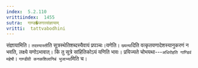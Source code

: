 ```yaml
---
index:  5.2.110
vrittiindex:  1455
sutra:  गाण्ड�जगात्संज्ञायाम्
vritti:  tattvabodhini 
---
```


संज्ञायामिति। `तदस्यास्ती`ति सूत्रस्थेतिशब्दस्यैवायं प्रपञ्चः।यणेति। `ख्यत्या`दिति वत्कृतयणादेशस्यानुकरणं न भवति, लक्ष्ये यणोऽभावात्। किं तु सूत्रे सांहितिकोऽयं यणिति भावः। प्रयिज्यते चोभयथा---`अधिरोहति गाण्डिवं महेषौ`। `गाण्डीवी कनकशिलानिबं भुजाभ्या`मिति च।

